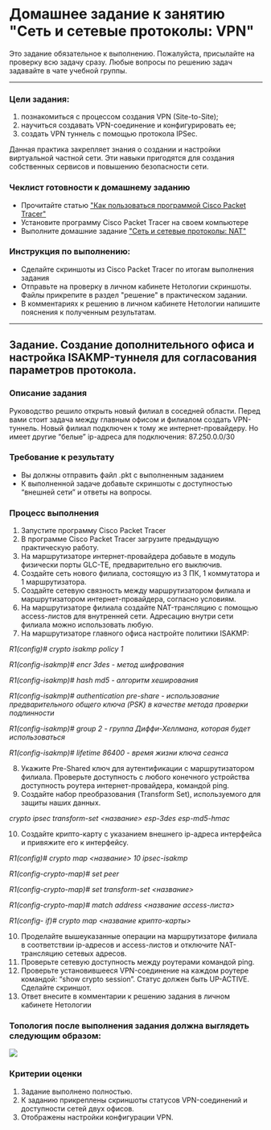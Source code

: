 # Домашнее задание к занятию "Сеть и сетевые протоколы: VPN"
 
Это задание обязательное к выполнению. 
Пожалуйста, присылайте на проверку всю задачу сразу. Любые вопросы по решению задач задавайте в чате учебной группы.

--- 

### Цели задания: 
1. познакомиться с процессом создания VPN (Site-to-Site);
2. научиться создавать VPN-соединение и конфигурировать ее;
3. создать VPN туннель с помощью протокола IPSec.

Данная практика закрепляет знания о создании и настройки виртуальной частной сети. Эти навыки пригодятся для создания собственных сервисов и повышению безопасности сети.

### Чеклист готовности к домашнему заданию
- Прочитайте статью ["Как пользоваться программой Cisco Packet Tracer"](https://pc.ru/articles/osnovy-raboty-s-cisco-packet-tracer)
- Установите программу Cisco Packet Tracer на своем компьютере 
- Выполните домашние задание ["Сеть и сетевые протоколы: NAT"](https://github.com/netology-code/snet-homeworks/blob/snet-22/4-05.md)

### Инструкция по выполнению: 
- Сделайте скриншоты из Cisco Packet Tracer по итогам выполнения задания 
- Отправьте на проверку в личном кабинете Нетологии скриншоты. Файлы прикрепите в раздел "решение" в практическом задании.
- В комментариях к решению в личном кабинете Нетологии напишите пояснения к полученным результатам. 

---

## Задание. Создание дополнительного офиса и настройка ISAKMP-туннеля для согласования параметров протокола.

### Описание задания
Руководство решило открыть новый филиал в соседней области. Перед вами стоит задача  между главным офисом и филиалом создать VPN-туннель. Новый филиал подключен к тому же интернет-провайдеру. Но имеет другие “белые” ip-адреса для подключения: 87.250.0.0/30

### Требование к результату
- Вы должны отправить файл .pkt с выполненным заданием
- К выполненной задаче добавьте скриншоты с доступностью “внешней сети” и ответы на вопросы.

### Процесс выполнения
1. Запустите программу Cisco Packet Tracer
2. В программе Cisco Packet Tracer загрузите предыдущую практическую работу.
3. На маршрутизаторе интернет-провайдера добавьте в модуль физически порты GLC-TE, предварительно его выключив.
4. Создайте сеть нового филиала, состоящую из 3 ПК, 1 коммутатора и 1 маршрутизатора.
5. Создайте сетевую связность между маршрутизатором филиала и маршрутизатором интернет-провайдера, согласно условиям.
6. На маршрутизаторе филиала создайте NAT-трансляцию с помощью access-листов для внутренней сети. Адресацию внутри сети филиала можно использовать любую.
7. На маршрутизаторе главного офиса настройте политики ISAKMP: 

*R1(config)#  crypto isakmp policy 1*

*R1(config-isakmp)# encr 3des - метод шифрования*

*R1(config-isakmp)# hash md5 - алгоритм хеширования*

*R1(config-isakmp)# authentication pre-share - использование предварительного общего ключа (PSK) в качестве метода проверки подлинности*

*R1(config-isakmp)# group 2 - группа Диффи-Хеллмана, которая будет использоваться*

*R1(config-isakmp)# lifetime 86400 - время жизни ключа сеанса*

8. Укажите Pre-Shared ключ для аутентификации с маршрутизатором филиала. Проверьте доступность с любого конечного устройства доступность роутера интернет-провайдера, командой ping.
9. Создайте набор преобразования (Transform Set), используемого для защиты наших данных.

*crypto ipsec transform-set <название> esp-3des esp-md5-hmac*

10. Создайте крипто-карту с указанием внешнего ip-адреса интерфейса и привяжите его к интерфейсу.

*R1(config)# crypto map <название> 10 ipsec-isakmp*

*R1(config-crypto-map)# set peer <ip-address>*

*R1(config-crypto-map)# set transform-set <название>*

*R1(config-crypto-map)# match address <название access-листа>*

*R1(config- if)# crypto map <название крипто-карты>*

10. Проделайте вышеуказанные операции на маршрутизаторе филиала в соответствии ip-адресов и access-листов и отключите NAT-трансляцию сетевых адресов.
11. Проверьте сетевую доступность между роутерами командой ping.
12. Проверьте установившееся VPN-соединение на каждом роутере командой: “show crypto session”. Статус должен быть UP-ACTIVE. Сделайте скриншот.
13. Ответ внесите в комментарии к решению задания в личном кабинете Нетологии

### Топология после выполнения задания должна выглядеть следующим образом:
[![](https://i.postimg.cc/SRYBKKtR/oYEo8eD2.jpg)](https://postimg.cc/T5G77Txv)

### Критерии оценки
1. Задание выполнено полностью.
2. К заданию прикреплены скриншоты статусов VPN-соединений и доступности сетей двух офисов.
3. Отображены настройки конфигурации VPN.
 

